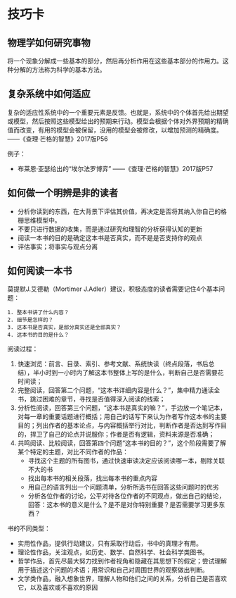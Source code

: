 # 技巧卡

## 物理学如何研究事物
将一个现象分解成一些基本的部分，然后再分析作用在这些基本部分的作用力。这种分解的方法称为科学的基本方法。

## 复杂系统中如何适应
复杂的适应性系统中的一个重要元素是反馈。也就是，系统中的个体首先给出期望或模型，然后按照这些模型给出的预期来行动。模型会根据个体对外界预期的精确值而改变，有用的模型会被保留，没用的模型会被修改，以增加预测的精确度。——《查理·芒格的智慧》2017版P56

例子：

* 布莱恩·亚瑟给出的“埃尔法罗博弈” ——《查理·芒格的智慧》2017版P57

## 如何做一个明辨是非的读者
* 分析你读到的东西，在大背景下评估其价值，再决定是否将其纳入你自己的格栅思维模型中。
* 不要只进行数据的收集，而是通过研究和理智的分析获得认知的更新
* 阅读一本书的目的是确定这本书是否真实，而不是是否支持你的观点
* 评估事实；将事实与观点分离

## 如何阅读一本书
莫提默J.艾德勒（Mortimer J.Adler）建议，积极态度的读者需要记住4个基本问题：
	
	1. 整本书讲了什么内容？
	2. 细节是怎样的？
	3. 这本书是否真实，是部分真实还是全部真实？
	4. 这本书的目的是什么？

阅读过程：

1. 快速浏览：前言、目录、索引、参考文献、系统快读（终点段落，书后总结），半小时到一小时内了解这本书整体上写的是什么，判断自己是否需要花时间读；
2. 完整阅读，回答第二个问题，“这本书详细内容是什么？”，集中精力通读全书，跳过困难的章节，寻找是否值得深入阅读的线索；
3. 分析性阅读，回答第三个问题，“这本书是真实的嘛？”，手边放一个笔记本，对每一章的重要话题进行概括；用自己的话写下来认为作者写作这本书的主要目的；列出作者的基本论点，与内容概括举行对比，判断作者是否达到写作目的，捍卫了自己的论点并说服你；作者是否有逻辑，资料来源是否准确；
4. 共鸣阅读、比较阅读，回答第四个问题“这本书的目的？”，这个阶段需要了解某个特定的主题，对比不同作者的作品：
	* 寻找这个主题的所有图书，通过快速审读决定应该阅读哪一本，剔除关联不大的书 
	* 找出每本书的相关段落，找出每本书的重点内容
	* 用自己的语言列出一个问题清单，分析所选书在回答这些问题时的优劣
	* 分析各位作者的讨论，公平对待各位作者的不同观点，做出自己的结论，回答：这本书的意义是什么？是不是对你特别重要？是否需要学习更多东西？

书的不同类型：

* 实用性作品，提供行动建议，只有采取行动后，书中的真理才有用。
* 理论性作品，关注观点，如历史、数学、自然科学、社会科学类图书。
* 哲学作品，首先尽最大努力找到作者视角和隐藏在其思想下的假定；尝试理解用于描述这个问题的术语；用常识和自己对周围世界的观察做出判断。
* 文学类作品，融入想象世界，理解人物和他们之间的关系，分析自己是否喜欢它，以及喜欢或不喜欢的原因

